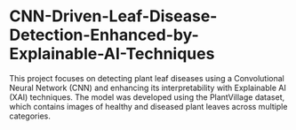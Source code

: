 # CNN-Driven-Leaf-Disease-Detection-Enhanced-by-Explainable-AI-Techniques
This project focuses on detecting plant leaf diseases using a Convolutional Neural Network (CNN) and enhancing its interpretability with Explainable AI (XAI) techniques. The model was developed using the PlantVillage dataset, which contains images of healthy and diseased plant leaves across multiple categories.
